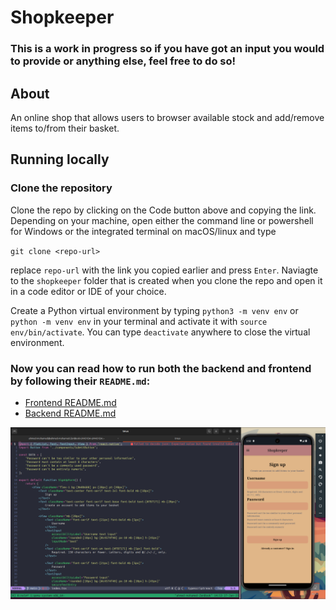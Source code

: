 # Shopkeeper

### This is a work in progress so if you have got an input you would to provide or anything else, feel free to do so!

## About

An online shop that allows users to browser available stock and add/remove items to/from their basket.

## Running locally

### Clone the repository

Clone the repo by clicking on the Code button above and copying the link. Depending on your machine, open either the command line or powershell for Windows or the integrated terminal on macOS/linux and type

`git clone <repo-url>`

replace `repo-url` with the link you copied earlier and press `Enter`. Naviagte to the `shopkeeper` folder that is created when you clone the repo and open it in a code editor or IDE of your choice.

Create a Python virtual environment by typing `python3 -m venv env` or `python -m venv env` in your terminal and activate it with `source env/bin/activate`. You can type `deactivate` anywhere to close the virtual environment.

### Now you can read how to run both the backend and frontend by following their `README.md`:
- [Frontend README.md](./frontend/README.md)
- [Backend README.md](./backend/README.md)

![Screenshot from dev](./frontend/assets/images/Screenshot%20from%202025-01-27%2014-53-29.png)
